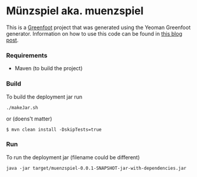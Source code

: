 # Münzspiel aka. muenzspiel

This is a [Greenfoot](http://greenfoot.org) project that was generated using the Yeoman Greenfoot generator.
Information on how to use this code can be found in [this blog post](https://blog.lerk.io/making-games-with-greenfoot-without-greenfoot/).


### Requirements
- Maven (to build the project)

### Build
To build the deployment jar run

    ./makeJar.sh    
or (doens't matter)

    $ mvn clean install -DskipTests=true

### Run

To run the deployment jar (filename could be different)

    java -jar target/muenzspiel-0.0.1-SNAPSHOT-jar-with-dependencies.jar
